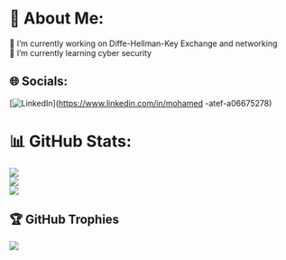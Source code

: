 # 💫 About Me:
🔭 I’m currently working on Diffe-Hellman-Key Exchange and networking<br>🌱 I’m currently learning cyber security


## 🌐 Socials:
[![LinkedIn](https://img.shields.io/badge/LinkedIn-%230077B5.svg?logo=linkedin&logoColor=white)](https://www.linkedin.com/in/mohamed -atef-a06675278) 
# 📊 GitHub Stats:
![](https://github-readme-stats.vercel.app/api?username=mohamedatef2001&theme=dark&hide_border=false&include_all_commits=true&count_private=true)<br/>
![](https://github-readme-streak-stats.herokuapp.com/?user=mohamedatef2001&theme=dark&hide_border=false)<br/>
![](https://github-readme-stats.vercel.app/api/top-langs/?username=mohamedatef2001&theme=dark&hide_border=false&include_all_commits=true&count_private=true&layout=compact)

## 🏆 GitHub Trophies
![](https://github-profile-trophy.vercel.app/?username=mohamedatef2001&theme=radical&no-frame=false&no-bg=false&margin-w=4)

<!-- Proudly created with GPRM ( https://gprm.itsvg.in ) -->
